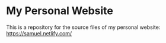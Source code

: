 # My Personal Website
This is a repository for the source files of my personal website: https://samuel.netlify.com/
